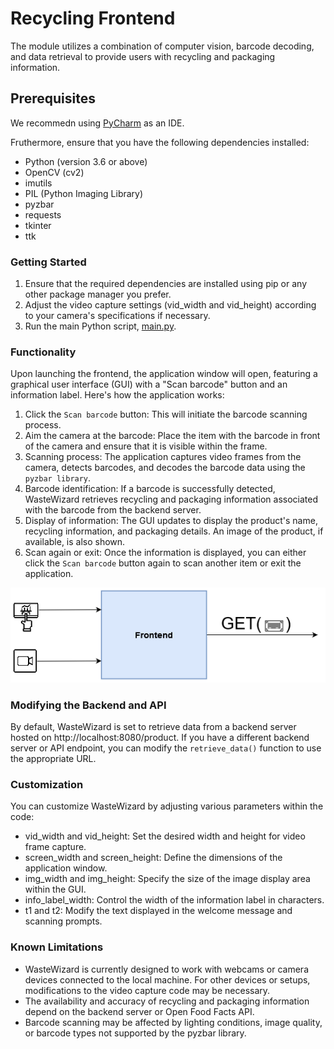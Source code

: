 # Recycling Frontend

The module utilizes a combination of computer vision, barcode decoding, and data retrieval to provide users with recycling and packaging information.

## Prerequisites
We recommedn using [PyCharm](https://www.jetbrains.com/de-de/pycharm/) as an IDE. 

Fruthermore, ensure that you have the following dependencies installed:
- Python (version 3.6 or above)
- OpenCV (cv2)
- imutils
- PIL (Python Imaging Library)
- pyzbar
- requests
- tkinter
- ttk

### Getting Started
1. Ensure that the required dependencies are installed using pip or any other package manager you prefer.
2. Adjust the video capture settings (vid_width and vid_height) according to your camera's specifications if necessary.
3. Run the main Python script, [main.py](main.py).

### Functionality
Upon launching the frontend, the application window will open, featuring a graphical user interface (GUI) with a "Scan barcode" button and an information label. Here's how the application works:

1. Click the ```Scan barcode``` button: This will initiate the barcode scanning process.
2. Aim the camera at the barcode: Place the item with the barcode in front of the camera and ensure that it is visible within the frame.
3. Scanning process: The application captures video frames from the camera, detects barcodes, and decodes the barcode data using the ```pyzbar library```.
4. Barcode identification: If a barcode is successfully detected, WasteWizard retrieves recycling and packaging information associated with the barcode from the backend server.
5. Display of information: The GUI updates to display the product's name, recycling information, and packaging details. An image of the product, if available, is also shown.
6. Scan again or exit: Once the information is displayed, you can either click the ```Scan barcode``` button again to scan another item or exit the application.

![frontend](../readme-imgs/waste_wizard_frontend.png)


### Modifying the Backend and API
By default, WasteWizard is set to retrieve data from a backend server hosted on http://localhost:8080/product. If you have a different backend server or API endpoint, you can modify the `retrieve_data()` function to use the appropriate URL.

### Customization
You can customize WasteWizard by adjusting various parameters within the code:
- vid_width and vid_height: Set the desired width and height for video frame capture.
- screen_width and screen_height: Define the dimensions of the application window.
- img_width and img_height: Specify the size of the image display area within the GUI.
- info_label_width: Control the width of the information label in characters.
- t1 and t2: Modify the text displayed in the welcome message and scanning prompts.

### Known Limitations
- WasteWizard is currently designed to work with webcams or camera devices connected to the local machine. For other devices or setups, modifications to the video capture code may be necessary.
- The availability and accuracy of recycling and packaging information depend on the backend server or Open Food Facts API.
- Barcode scanning may be affected by lighting conditions, image quality, or barcode types not supported by the pyzbar library.



